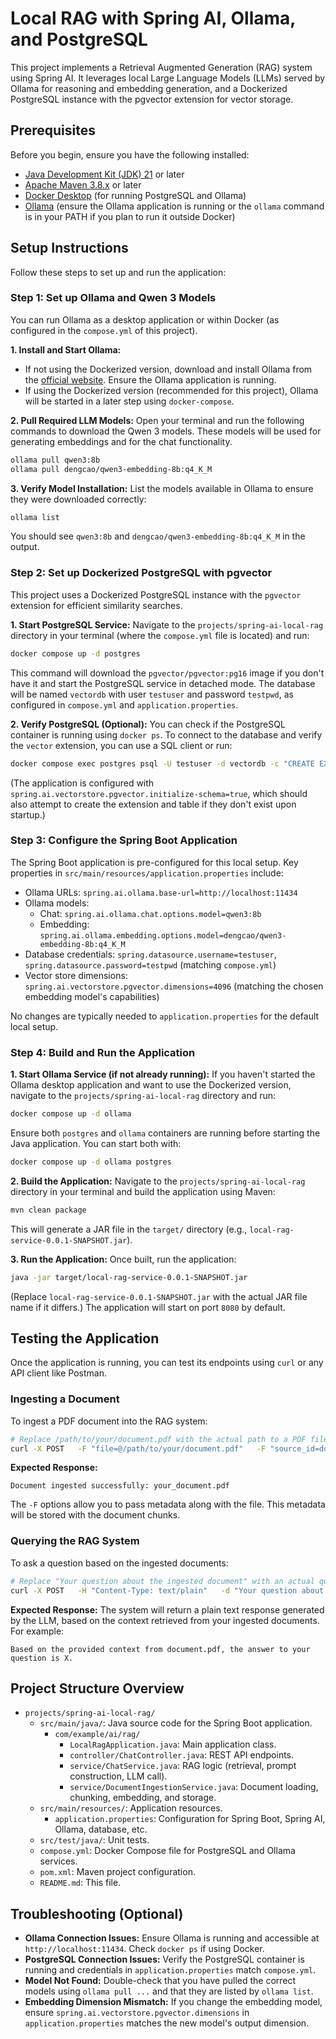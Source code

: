# Local RAG with Spring AI, Ollama, and PostgreSQL

This project implements a Retrieval Augmented Generation (RAG) system using Spring AI. It leverages local Large Language Models (LLMs) served by Ollama for reasoning and embedding generation, and a Dockerized PostgreSQL instance with the pgvector extension for vector storage.

## Prerequisites

Before you begin, ensure you have the following installed:
- [Java Development Kit (JDK) 21](https://adoptium.net/) or later
- [Apache Maven 3.8.x](https://maven.apache.org/download.cgi) or later
- [Docker Desktop](https://www.docker.com/products/docker-desktop/) (for running PostgreSQL and Ollama)
- [Ollama](https://ollama.com/) (ensure the Ollama application is running or the `ollama` command is in your PATH if you plan to run it outside Docker)

## Setup Instructions

Follow these steps to set up and run the application:

### Step 1: Set up Ollama and Qwen 3 Models

You can run Ollama as a desktop application or within Docker (as configured in the `compose.yml` of this project).

**1. Install and Start Ollama:**
   - If not using the Dockerized version, download and install Ollama from the [official website](https://ollama.com/). Ensure the Ollama application is running.
   - If using the Dockerized version (recommended for this project), Ollama will be started in a later step using `docker-compose`.

**2. Pull Required LLM Models:**
   Open your terminal and run the following commands to download the Qwen 3 models. These models will be used for generating embeddings and for the chat functionality.

   ```bash
   ollama pull qwen3:8b
   ollama pull dengcao/qwen3-embedding-8b:q4_K_M
   ```

**3. Verify Model Installation:**
   List the models available in Ollama to ensure they were downloaded correctly:
   ```bash
   ollama list
   ```
   You should see `qwen3:8b` and `dengcao/qwen3-embedding-8b:q4_K_M` in the output.

### Step 2: Set up Dockerized PostgreSQL with pgvector

This project uses a Dockerized PostgreSQL instance with the `pgvector` extension for efficient similarity searches.

**1. Start PostgreSQL Service:**
   Navigate to the `projects/spring-ai-local-rag` directory in your terminal (where the `compose.yml` file is located) and run:
   ```bash
   docker compose up -d postgres
   ```
   This command will download the `pgvector/pgvector:pg16` image if you don't have it and start the PostgreSQL service in detached mode. The database will be named `vectordb` with user `testuser` and password `testpwd`, as configured in `compose.yml` and `application.properties`.

**2. Verify PostgreSQL (Optional):**
   You can check if the PostgreSQL container is running using `docker ps`. To connect to the database and verify the `vector` extension, you can use a SQL client or run:
   ```bash
   docker compose exec postgres psql -U testuser -d vectordb -c "CREATE EXTENSION IF NOT EXISTS vector;"
   ```
   (The application is configured with `spring.ai.vectorstore.pgvector.initialize-schema=true`, which should also attempt to create the extension and table if they don't exist upon startup.)

### Step 3: Configure the Spring Boot Application

The Spring Boot application is pre-configured for this local setup. Key properties in `src/main/resources/application.properties` include:
- Ollama URLs: `spring.ai.ollama.base-url=http://localhost:11434`
- Ollama models:
    - Chat: `spring.ai.ollama.chat.options.model=qwen3:8b`
    - Embedding: `spring.ai.ollama.embedding.options.model=dengcao/qwen3-embedding-8b:q4_K_M`
- Database credentials: `spring.datasource.username=testuser`, `spring.datasource.password=testpwd` (matching `compose.yml`)
- Vector store dimensions: `spring.ai.vectorstore.pgvector.dimensions=4096` (matching the chosen embedding model's capabilities)

No changes are typically needed to `application.properties` for the default local setup.

### Step 4: Build and Run the Application

**1. Start Ollama Service (if not already running):**
   If you haven't started the Ollama desktop application and want to use the Dockerized version, navigate to the `projects/spring-ai-local-rag` directory and run:
   ```bash
   docker compose up -d ollama
   ```
   Ensure both `postgres` and `ollama` containers are running before starting the Java application. You can start both with:
   ```bash
   docker compose up -d ollama postgres
   ```

**2. Build the Application:**
   Navigate to the `projects/spring-ai-local-rag` directory in your terminal and build the application using Maven:
   ```bash
   mvn clean package
   ```
   This will generate a JAR file in the `target/` directory (e.g., `local-rag-service-0.0.1-SNAPSHOT.jar`).

**3. Run the Application:**
   Once built, run the application:
   ```bash
   java -jar target/local-rag-service-0.0.1-SNAPSHOT.jar
   ```
   (Replace `local-rag-service-0.0.1-SNAPSHOT.jar` with the actual JAR file name if it differs.)
   The application will start on port `8080` by default.

## Testing the Application

Once the application is running, you can test its endpoints using `curl` or any API client like Postman.

### Ingesting a Document

To ingest a PDF document into the RAG system:
```bash
# Replace /path/to/your/document.pdf with the actual path to a PDF file on your system.
curl -X POST   -F "file=@/path/to/your/document.pdf"   -F "source_id=doc123"   -F "category=technical"   http://localhost:8080/api/rag/ingest
```
**Expected Response:**
```
Document ingested successfully: your_document.pdf
```
The `-F` options allow you to pass metadata along with the file. This metadata will be stored with the document chunks.

### Querying the RAG System

To ask a question based on the ingested documents:
```bash
# Replace "Your question about the ingested document" with an actual question.
curl -X POST   -H "Content-Type: text/plain"   -d "Your question about the ingested document"   http://localhost:8080/api/rag/query
```
**Expected Response:**
The system will return a plain text response generated by the LLM, based on the context retrieved from your ingested documents. For example:
```
Based on the provided context from document.pdf, the answer to your question is X.
```

## Project Structure Overview

- `projects/spring-ai-local-rag/`
    - `src/main/java/`: Java source code for the Spring Boot application.
        - `com/example/ai/rag/`
            - `LocalRagApplication.java`: Main application class.
            - `controller/ChatController.java`: REST API endpoints.
            - `service/ChatService.java`: RAG logic (retrieval, prompt construction, LLM call).
            - `service/DocumentIngestionService.java`: Document loading, chunking, embedding, and storage.
    - `src/main/resources/`: Application resources.
        - `application.properties`: Configuration for Spring Boot, Spring AI, Ollama, database, etc.
    - `src/test/java/`: Unit tests.
    - `compose.yml`: Docker Compose file for PostgreSQL and Ollama services.
    - `pom.xml`: Maven project configuration.
    - `README.md`: This file.

## Troubleshooting (Optional)

- **Ollama Connection Issues:** Ensure Ollama is running and accessible at `http://localhost:11434`. Check `docker ps` if using Docker.
- **PostgreSQL Connection Issues:** Verify the PostgreSQL container is running and credentials in `application.properties` match `compose.yml`.
- **Model Not Found:** Double-check that you have pulled the correct models using `ollama pull ...` and that they are listed by `ollama list`.
- **Embedding Dimension Mismatch:** If you change the embedding model, ensure `spring.ai.vectorstore.pgvector.dimensions` in `application.properties` matches the new model's output dimension.
```
